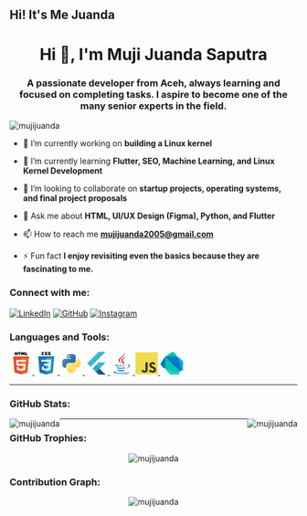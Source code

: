 ## Hi! It's Me Juanda
<h1 align="center">Hi 👋, I'm Muji Juanda Saputra</h1>
<h3 align="center">A passionate developer from Aceh, always learning and focused on completing tasks. I aspire to become one of the many senior experts in the field.</h3>

<p align="left"> <img src="https://komarev.com/ghpvc/?username=mujijuanda&label=Profile%20views&color=0e75b6&style=flat" alt="mujijuanda" /> </p>

- 🔭 I’m currently working on **building a Linux kernel**

- 🌱 I’m currently learning **Flutter, SEO, Machine Learning, and Linux Kernel Development**

- 👯 I’m looking to collaborate on **startup projects, operating systems, and final project proposals**

- 💬 Ask me about **HTML, UI/UX Design (Figma), Python, and Flutter**

- 📫 How to reach me **mujijuanda2005@gmail.com**

- ⚡ Fun fact **I enjoy revisiting even the basics because they are fascinating to me.**

<h3 align="left">Connect with me:</h3>
<p align="left">
<a href="https://linkedin.com/in/mujijuanda" target="blank"><img align="center" src="https://raw.githubusercontent.com/danielcranney/readme-generator/main/public/icons/socials/linkedin.svg" alt="LinkedIn" height="30" width="40" /></a>
<a href="https://github.com/mujijuanda" target="blank"><img align="center" src="https://raw.githubusercontent.com/danielcranney/readme-generator/main/public/icons/socials/github.svg" alt="GitHub" height="30" width="40" /></a>
<a href="https://instagram.com/mujijuanda" target="blank"><img align="center" src="https://raw.githubusercontent.com/danielcranney/readme-generator/main/public/icons/socials/instagram.svg" alt="Instagram" height="30" width="40" /></a>
</p>

<h3 align="left">Languages and Tools:</h3>
<p align="left"> 
<a href="https://www.w3.org/html/" target="_blank"> <img src="https://raw.githubusercontent.com/devicons/devicon/master/icons/html5/html5-original-wordmark.svg" alt="html5" width="40" height="40"/> </a>
<a href="https://www.w3schools.com/css/" target="_blank"> <img src="https://raw.githubusercontent.com/devicons/devicon/master/icons/css3/css3-original-wordmark.svg" alt="css3" width="40" height="40"/> </a>
<a href="https://www.python.org" target="_blank"> <img src="https://raw.githubusercontent.com/devicons/devicon/master/icons/python/python-original.svg" alt="python" width="40" height="40"/> </a>
<a href="https://flutter.dev" target="_blank"> <img src="https://raw.githubusercontent.com/devicons/devicon/master/icons/flutter/flutter-original.svg" alt="flutter" width="40" height="40"/> </a>
<a href="https://www.oracle.com/java/" target="_blank"> <img src="https://raw.githubusercontent.com/devicons/devicon/master/icons/java/java-original.svg" alt="java" width="40" height="40"/> </a>
<a href="https://developer.mozilla.org/en-US/docs/Web/JavaScript" target="_blank"> <img src="https://raw.githubusercontent.com/devicons/devicon/master/icons/javascript/javascript-original.svg" alt="javascript" width="40" height="40"/> </a>
<a href="https://dart.dev/" target="_blank"> <img src="https://raw.githubusercontent.com/devicons/devicon/master/icons/dart/dart-original.svg" alt="dart" width="40" height="40"/> </a>
</p>

---

<h3 align="left">GitHub Stats:</h3>
<p>
<img align="left" src="https://github-readme-stats.vercel.app/api?username=mujijuanda&show_icons=true&locale=en" alt="mujijuanda" />
<img align="right" src="https://github-readme-streak-stats.herokuapp.com/?user=mujijuanda&" alt="mujijuanda" />
</p>

---

<h3 align="left">GitHub Trophies:</h3>
<p align="center"> <img src="https://github-profile-trophy.vercel.app/?username=mujijuanda" alt="mujijuanda" /> </p>

<h3 align="left">Contribution Graph:</h3>
<p align="center"><img src="https://activity-graph.herokuapp.com/graph?username=mujijuanda&bg_color=0d1017&color=ffffff&line=00ff00&point=ff0000&area=true&hide_border=true" alt="mujijuanda" /></p>
